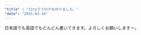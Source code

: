 ```yaml
---
"title" : "11tyでブログを作りました。"
"date": "2025-03-16"
---
```


<!-- 「個人ブログを持ちたい」と思いHugoやGatsbyなどのSSG(静的サイトジェネレーター)を試していましたが、シンプルなブログを作りたいだけなのに、インストールしただけでたくさんの依存関係がソースコードに追加されることに違和感を感じたり、(うわ、何かを少しでもいじったら大変なことになりそう。みたいな)知識が浅いGoやReact,GraphQLなどを触って運用し続けられる自信が無かった(学習コストもかけたくなかった)ので躊躇していました。



しかし、最近"[11ty](http://11ty.dev)"というSSGを見つけ、「これなら自分で運用できるかもしれない」と思いました。

11tyはコマンド一つですぐに立ち上げることができ、依存関係を多く必要としません。ファイルのレンダリングの仕様が直感的に理解できるようなシンプルな作りだったので、他のSSGに比べるとスクラッチから自分で容易にアレンジできました。


ほとんどHTMLファイルのような見た目なので、僕にとって管理のしやすいSSGと今のところ感じています。


HugoやGatsby、また近頃使われているReactやVueなどのフレームワークも「多機能」「モダンっぽい」「デザインが良い」などメリットはもちろんあると思うのですが、[htmx](https://htmx.org/)やRailsなどの「なんでこんなに複雑にする必要があるんだ。何かを作るツールはシンプルで簡単であるべきだ。」みたいな空気感が11tyにも感じることができて個人的に気に入っています。 -->

日本語でも英語でもどんどん書いてきます。よろしくお願いしますー。


